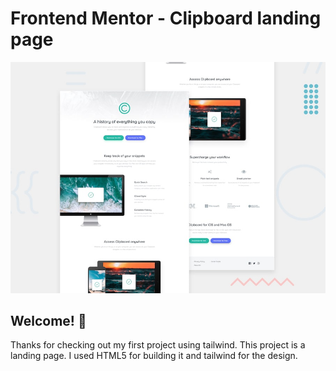 # Frontend Mentor - Clipboard landing page

![Design preview for the Clipboard landing page coding challenge](./design/desktop-preview.jpg)

## Welcome! 👋

Thanks for checking out my first project using tailwind.
This project is a landing page. I used HTML5 for building it and tailwind for the design.

